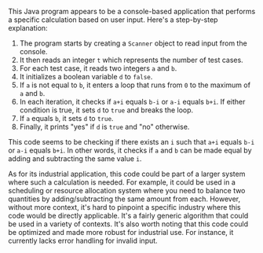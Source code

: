 This Java program appears to be a console-based application that performs a specific calculation based on user input. Here's a step-by-step explanation:

1. The program starts by creating a `Scanner` object to read input from the console.
2. It then reads an integer `t` which represents the number of test cases.
3. For each test case, it reads two integers `a` and `b`.
4. It initializes a boolean variable `d` to `false`.
5. If `a` is not equal to `b`, it enters a loop that runs from `0` to the maximum of `a` and `b`.
6. In each iteration, it checks if `a+i` equals `b-i` or `a-i` equals `b+i`. If either condition is true, it sets `d` to `true` and breaks the loop.
7. If `a` equals `b`, it sets `d` to `true`.
8. Finally, it prints "yes" if `d` is `true` and "no" otherwise.

This code seems to be checking if there exists an `i` such that `a+i` equals `b-i` or `a-i` equals `b+i`. In other words, it checks if `a` and `b` can be made equal by adding and subtracting the same value `i`.

As for its industrial application, this code could be part of a larger system where such a calculation is needed. For example, it could be used in a scheduling or resource allocation system where you need to balance two quantities by adding/subtracting the same amount from each. However, without more context, it's hard to pinpoint a specific industry where this code would be directly applicable. It's a fairly generic algorithm that could be used in a variety of contexts. It's also worth noting that this code could be optimized and made more robust for industrial use. For instance, it currently lacks error handling for invalid input.
